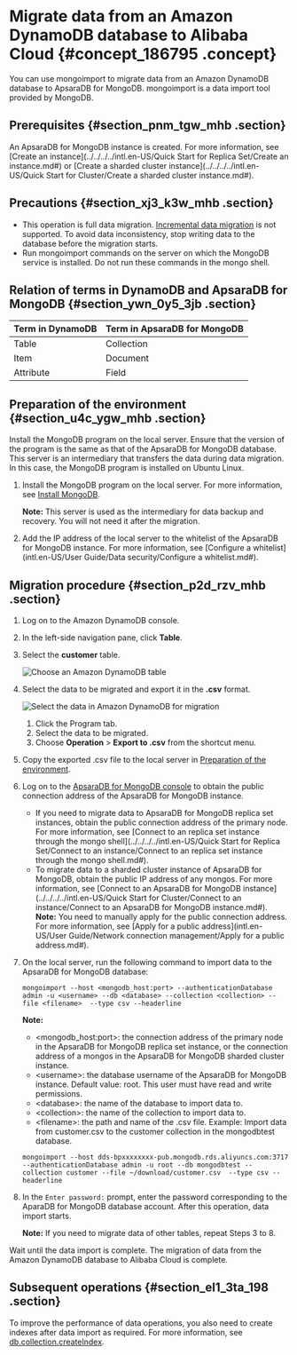 # Migrate data from an Amazon DynamoDB database to Alibaba Cloud {#concept_186795 .concept}

You can use mongoimport to migrate data from an Amazon DynamoDB database to ApsaraDB for MongoDB. mongoimport is a data import tool provided by MongoDB.

## Prerequisites {#section_pnm_tgw_mhb .section}

An ApsaraDB for MongoDB instance is created. For more information, see [Create an instance](../../../../intl.en-US/Quick Start for Replica Set/Create an instance.md#) or [Create a sharded cluster instance](../../../../intl.en-US/Quick Start for Cluster/Create a sharded cluster instance.md#).

## Precautions {#section_xj3_k3w_mhb .section}

-   This operation is full data migration. [Incremental data migration](https://help.aliyun.com/knowledge_detail/39252.html) is not supported. To avoid data inconsistency, stop writing data to the database before the migration starts.
-   Run mongoimport commands on the server on which the MongoDB service is installed. Do not run these commands in the mongo shell.

## Relation of terms in DynamoDB and ApsaraDB for MongoDB {#section_ywn_0y5_3jb .section}

|Term in DynamoDB|Term in ApsaraDB for MongoDB|
|:---------------|:---------------------------|
|Table|Collection|
|Item|Document|
|Attribute|Field|

## Preparation of the environment {#section_u4c_ygw_mhb .section}

Install the MongoDB program on the local server. Ensure that the version of the program is the same as that of the ApsaraDB for MongoDB database. This server is an intermediary that transfers the data during data migration. In this case, the MongoDB program is installed on Ubuntu Linux.

1.  Install the MongoDB program on the local server. For more information, see [Install MongoDB](https://docs.mongodb.com/manual/administration/install-community/).

    **Note:** This server is used as the intermediary for data backup and recovery. You will not need it after the migration.

2.  Add the IP address of the local server to the whitelist of the ApsaraDB for MongoDB instance. For more information, see [Configure a whitelist](intl.en-US/User Guide/Data security/Configure a whitelist.md#).

## Migration procedure {#section_p2d_rzv_mhb .section}

1.  Log on to the Amazon DynamoDB console.
2.  In the left-side navigation pane, click **Table**.
3.  Select the **customer** table.

    ![Choose an Amazon DynamoDB table](http://static-aliyun-doc.oss-cn-hangzhou.aliyuncs.com/assets/img/161016/156455491645065_en-US.png)

4.  Select the data to be migrated and export it in the **.csv** format.

    ![Select the data in Amazon DynamoDB for migration](http://static-aliyun-doc.oss-cn-hangzhou.aliyuncs.com/assets/img/161016/156455491645066_en-US.png)

    1.  Click the Program tab.
    2.  Select the data to be migrated.
    3.  Choose **Operation** \> **Export to .csv** from the shortcut menu.
5.  Copy the exported .csv file to the local server in [Preparation of the environment](#section_u4c_ygw_mhb).
6.  Log on to the [ApsaraDB for MongoDB console](https://mongodb.console.aliyun.com/) to obtain the public connection address of the ApsaraDB for MongoDB instance.

    -   If you need to migrate data to ApsaraDB for MongoDB replica set instances, obtain the public connection address of the primary node. For more information, see [Connect to an replica set instance through the mongo shell](../../../../intl.en-US/Quick Start for Replica Set/Connect to an instance/Connect to an replica set instance through the mongo shell.md#).
    -   To migrate data to a sharded cluster instance of ApsaraDB for MongoDB, obtain the public IP address of any mongos. For more information, see [Connect to an ApsaraDB for MongoDB instance](../../../../intl.en-US/Quick Start for Cluster/Connect to an instance/Connect to an ApsaraDB for MongoDB instance.md#).
    **Note:** You need to manually apply for the public connection address. For more information, see [Apply for a public address](intl.en-US/User Guide/Network connection management/Apply for a public address.md#).

7.  On the local server, run the following command to import data to the ApsaraDB for MongoDB database:

    ``` {#codeblock_cw2_ac0_794}
    mongoimport --host <mongodb_host:port> --authenticationDatabase admin -u <username> --db <database> --collection <collection> --file <filename>  --type csv --headerline                    
    ```

    **Note:** 

    -   <mongodb\_host:port\>: the connection address of the primary node in the ApsaraDB for MongoDB replica set instance, or the connection address of a mongos in the ApsaraDB for MongoDB sharded cluster instance.
    -   <username\>: the database username of the ApsaraDB for MongoDB instance. Default value: root. This user must have read and write permissions.
    -   <database\>: the name of the database to import data to.
    -   <collection\>: the name of the collection to import data to.
    -   <filename\>: the path and name of the .csv file.
    Example: Import data from customer.csv to the customer collection in the mongodbtest database.

    ``` {#codeblock_z1c_n9f_wv6}
    mongoimport --host dds-bpxxxxxxxx-pub.mongodb.rds.aliyuncs.com:3717 --authenticationDatabase admin -u root --db mongodbtest --collection customer --file ~/download/customer.csv  --type csv --headerline
    ```

8.  In the `Enter password:` prompt, enter the password corresponding to the AparaDB for MongoDB database account. After this operation, data import starts.

    **Note:** If you need to migrate data of other tables, repeat Steps 3 to 8.


Wait until the data import is complete. The migration of data from the Amazon DynamoDB database to Alibaba Cloud is complete.

## Subsequent operations {#section_el1_3ta_198 .section}

To improve the performance of data operations, you also need to create indexes after data import as required. For more information, see [db.collection.createIndex](https://docs.mongodb.com/manual/reference/method/db.collection.createIndex/index.html).

